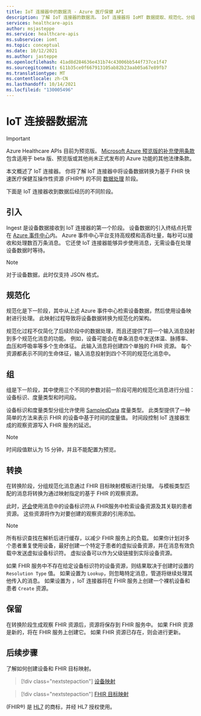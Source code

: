 ```yaml
---
title: IoT 连接器中的数据流 - Azure 医疗保健 API
description: 了解 IoT 连接器的数据流。 IoT 连接器将 IoMT 数据提取、规范化、分组、转换和持久保存到 FHIR 服务。
services: healthcare-apis
author: msjasteppe
ms.service: healthcare-apis
ms.subservice: iomt
ms.topic: conceptual
ms.date: 10/12/2021
ms.author: jasteppe
ms.openlocfilehash: 41ad8d284636e431b74c43006bb544f737ce1f47
ms.sourcegitcommit: 611b35ce0f667913105ab82b23aab05a67e89fb7
ms.translationtype: MT
ms.contentlocale: zh-CN
ms.lasthandoff: 10/14/2021
ms.locfileid: "130005496"
---
```

# <a name="iot-connector-data-flow"></a>IoT 连接器数据流

> [!IMPORTANT]
> Azure Healthcare APIs 目前为预览版。 [Microsoft Azure 预览版的补充使用条款](https://azure.microsoft.com/support/legal/preview-supplemental-terms/)包含适用于 beta 版、预览版或其他尚未正式发布的 Azure 功能的其他法律条款。

本文概述了 IoT 连接器。 你将了解 IoT 连接器中将设备数据转换为基于 FHIR 快速医疗保健互操作性资源 (FHIR&#174;) 的不同 [数据处理](https://www.hl7.org/fhir/observation.html) 阶段。

下面是 IoT 连接器收到数据后经历的不同阶段。

## <a name="ingest"></a>引入
Ingest 是设备数据接收到 IoT 连接器的第一个阶段。 设备数据的引入终结点托管在 [Azure 事件中心](../../event-hubs/index.yml)内。 Azure 事件中心平台支持高规模和高吞吐量，每秒可以接收和处理数百万条消息。 它还使 IoT 连接器能够异步使用消息，无需设备在处理设备数据时等待。

> [!NOTE]
> 对于设备数据，此时仅支持 JSON 格式。

## <a name="normalize"></a>规范化
规范化是下一阶段，其中从上述 Azure 事件中心检索设备数据，然后使用设备映射进行处理。 此映射过程导致将设备数据转换为规范化的架构。 

规范化过程不仅简化了后续阶段中的数据处理，而且还提供了将一个输入消息投射到多个规范化消息的功能。 例如，设备可能会在单条消息中发送体温、脉搏率、血压和呼吸率等多个生命体征。 此输入消息将创建四个单独的 FHIR 资源。 每个资源都表示不同的生命体征，输入消息投射到四个不同的规范化消息中。

## <a name="group"></a>组
组是下一阶段，其中使用三个不同的参数对前一阶段可用的规范化消息进行分组：设备标识、度量类型和时间段。

设备标识和度量类型分组允许使用 [SampledData](https://www.hl7.org/fhir/datatypes.html#SampledData) 度量类型。 此类型提供了一种简单的方法来表示 FHIR 的设备中基于时间的度量值。 时间段控制 IoT 连接器生成的观察资源写入 FHIR 服务的延迟。

> [!NOTE]
> 时间段值默认为 15 分钟，并且不能配置为预览。

## <a name="transform"></a>转换
在转换阶段，分组规范化消息通过 FHIR 目标映射模板进行处理。 与模板类型匹配的消息将转换为通过映射指定的基于 FHIR 的观察资源。

此时，[还会](https://www.hl7.org/fhir/device.html)使用消息中的设备标识符从 FHIR[](https://www.hl7.org/fhir/patient.html)服务中检索设备资源及其关联的患者资源。 这些资源将作为对要创建的观察资源的引用添加。

> [!NOTE]
> 所有标识查找在解析后进行缓存，以减少 FHIR 服务上的负载。 如果你计划对多个患者重复使用设备，最好创建一个特定于患者的虚拟设备资源，并在消息有效负载中发送虚拟设备标识符。 虚拟设备可以作为父级链接到实际设备资源。

如果 FHIR 服务中不存在给定设备标识符的设备资源，则结果取决于创建时设置的 `Resolution Type` 值。 如果设置为 `Lookup`，则忽略特定消息，管道将继续处理其他传入的消息。 如果设置为 ，IoT 连接器将在 FHIR 服务上创建一个裸机设备和患者 `Create` 资源。  

## <a name="persist"></a>保留
在转换阶段生成观察 FHIR 资源后，资源将保存到 FHIR 服务中。 如果 FHIR 资源是新的，将在 FHIR 服务上创建它。 如果 FHIR 资源已存在，则会进行更新。

## <a name="next-steps"></a>后续步骤

了解如何创建设备和 FHIR 目标映射。

> [!div class="nextstepaction"]
> [设备映射](how-to-use-device-mapping-iot.md)

> [!div class="nextstepaction"]
> [FHIR 目标映射](how-to-use-fhir-mapping-iot.md)

 (FHIR&#174;) 是 [HL7](https://hl7.org/fhir/) 的商标，并经 HL7 授权使用。